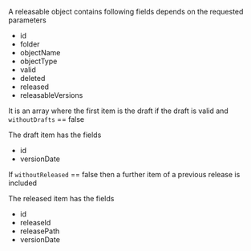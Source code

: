 A releasable object contains following fields depends on the requested parameters

* id
* folder
* objectName
* objectType
* valid
* deleted
* released
* releasableVersions 

It is an array where the first item is the draft if the draft is valid and ``withoutDrafts`` == false

The draft item has the fields
  
  * id
  * versionDate

If ``withoutReleased`` == false then a further item of a previous release is included

The released item has the fields

  * id
  * releaseId
  * releasePath
  * versionDate